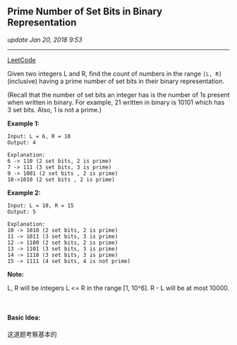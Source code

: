 ## Prime Number of Set Bits in Binary Representation
_update Jan 20, 2018  9:53_

---
[LeetCode](https://leetcode.com/problems/prime-number-of-set-bits-in-binary-representation/description/)

Given two integers L and R, find the count of numbers in the range `[L, R]` (inclusive) having a prime number of set bits in their binary representation.

(Recall that the number of set bits an integer has is the number of 1s present when written in binary. For example, 21 written in binary is 10101 which has 3 set bits. Also, 1 is not a prime.)

**Example 1:**
    
    Input: L = 6, R = 10
    Output: 4
    
    Explanation:
    6 -> 110 (2 set bits, 2 is prime)
    7 -> 111 (3 set bits, 3 is prime)
    9 -> 1001 (2 set bits , 2 is prime)
    10->1010 (2 set bits , 2 is prime)

**Example 2:**
    
    Input: L = 10, R = 15
    Output: 5
    
    Explanation:
    10 -> 1010 (2 set bits, 2 is prime)
    11 -> 1011 (3 set bits, 3 is prime)
    12 -> 1100 (2 set bits, 2 is prime)
    13 -> 1101 (3 set bits, 3 is prime)
    14 -> 1110 (3 set bits, 3 is prime)
    15 -> 1111 (4 set bits, 4 is not prime)

**Note:**

L, R will be integers L <= R in the range [1, 10^6].
R - L will be at most 10000.

<br>

#### Basic Idea:
这道题考察基本的













